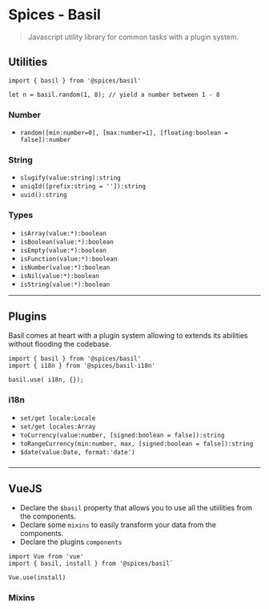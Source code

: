 # Spices - Basil
> Javascript utility library for common tasks with a plugin system.

## Utilities
```JS
import { basil } from '@spices/basil'

let n = basil.random(1, 8); // yield a number between 1 - 8
```

### Number
- `random([min:number=0], [max:number=1], [floating:boolean = false]):number`

### String
- `slugify(value:string):string`
- `uniqId([prefix:string = '']):string`
- `uuid():string`

### Types
- `isArray(value:*):boolean`
- `isBoolean(value:*):boolean`
- `isEmpty(value:*):boolean`
- `isFunction(value:*):boolean`
- `isNumber(value:*):boolean`
- `isNil(value:*):boolean`
- `isString(value:*):boolean`

---------------------------------------------------------

## Plugins
Basil comes at heart with a plugin system allowing to extends its abilities without flooding the codebase. 

```JS
import { basil } from '@spices/basil'
import { i18n } from '@spices/basil-i18n'

basil.use( i18n, {});
```

### i18n

- `set/get locale:Locale`
- `set/get locales:Array`
- `toCurrency(value:number, [signed:boolean = false]):string`
- `toRangeCurrency(min:number, max, [signed:boolean = false]):string`
- `$date(value:Date, format:'date')`

### 

---------------------------------------------------------

## VueJS

- Declare the `$basil` property that allows you to use all the utiilities from the components.
- Declare some `mixins` to easily transform your data from the components.
- Declare the plugins `components`

```JS
import Vue from 'vue'
import { basil, install } from '@spices/basil`

Vue.use(install)
```
 
### Mixins

